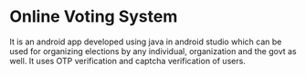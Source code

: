 # Online Voting System
It is an android app developed using java in android studio which
can be used for organizing elections by any individual, organization
and the govt as well. It uses OTP verification and captcha
verification of users.

